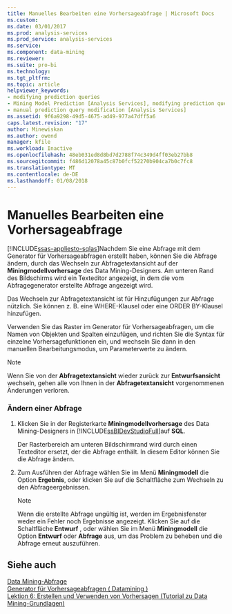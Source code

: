 ```yaml
---
title: Manuelles Bearbeiten eine Vorhersageabfrage | Microsoft Docs
ms.custom: 
ms.date: 03/01/2017
ms.prod: analysis-services
ms.prod_service: analysis-services
ms.service: 
ms.component: data-mining
ms.reviewer: 
ms.suite: pro-bi
ms.technology: 
ms.tgt_pltfrm: 
ms.topic: article
helpviewer_keywords:
- modifying prediction queries
- Mining Model Prediction [Analysis Services], modifying prediction queries
- manual prediction query modification [Analysis Services]
ms.assetid: 9f6a9298-49d5-4675-ad49-977a47dff5a6
caps.latest.revision: "17"
author: Minewiskan
ms.author: owend
manager: kfile
ms.workload: Inactive
ms.openlocfilehash: 48eb031ed8d8bd7d2788f74c349d4ff03eb27bb8
ms.sourcegitcommit: f486d12078a45c87b0fcf52270b904ca7b0c7fc8
ms.translationtype: MT
ms.contentlocale: de-DE
ms.lasthandoff: 01/08/2018
---
```

# <a name="manually-edit-a-prediction-query"></a>Manuelles Bearbeiten eine Vorhersageabfrage
[!INCLUDE[ssas-appliesto-sqlas](../../includes/ssas-appliesto-sqlas.md)]Nachdem Sie eine Abfrage mit dem Generator für Vorhersageabfragen erstellt haben, können Sie die Abfrage ändern, durch das Wechseln zur Abfragetextansicht auf der **Miningmodellvorhersage** des Data Mining-Designers. Am unteren Rand des Bildschirms wird ein Texteditor angezeigt, in dem die vom Abfragegenerator erstellte Abfrage angezeigt wird.  
  
 Das Wechseln zur Abfragetextansicht ist für Hinzufügungen zur Abfrage nützlich. Sie können z. B. eine WHERE-Klausel oder eine ORDER BY-Klausel hinzufügen.  
  
 Verwenden Sie das Raster im Generator für Vorhersageabfragen, um die Namen von Objekten und Spalten einzufügen, und richten Sie die Syntax für einzelne Vorhersagefunktionen ein, und wechseln Sie dann in den manuellen Bearbeitungsmodus, um Parameterwerte zu ändern.  
  
> [!NOTE]  
>  Wenn Sie von der **Abfragetextansicht** wieder zurück zur **Entwurfsansicht** wechseln, gehen alle von Ihnen in der **Abfragetextansicht** vorgenommenen Änderungen verloren.  
  
### <a name="modify-a-query"></a>Ändern einer Abfrage  
  
1.  Klicken Sie in der Registerkarte **Miningmodellvorhersage** des Data Mining-Designers in [!INCLUDE[ssBIDevStudioFull](../../includes/ssbidevstudiofull-md.md)]auf **SQL**.  
  
     Der Rasterbereich am unteren Bildschirmrand wird durch einen Texteditor ersetzt, der die Abfrage enthält. In diesem Editor können Sie die Abfrage ändern.  
  
2.  Zum Ausführen der Abfrage wählen Sie im Menü **Miningmodell** die Option **Ergebnis**, oder klicken Sie auf die Schaltfläche zum Wechseln zu den Abfrageergebnissen.  
  
    > [!NOTE]  
    >  Wenn die erstellte Abfrage ungültig ist, werden im Ergebnisfenster weder ein Fehler noch Ergebnisse angezeigt. Klicken Sie auf die Schaltfläche **Entwurf** , oder wählen Sie im Menü **Miningmodell** die Option **Entwurf** oder **Abfrage** aus, um das Problem zu beheben und die Abfrage erneut auszuführen.  
  
## <a name="see-also"></a>Siehe auch  
 [Data Mining-Abfrage](../../analysis-services/data-mining/data-mining-queries.md)   
 [Generator für Vorhersageabfragen &#40; Datamining &#41;](http://msdn.microsoft.com/library/12900d49-db88-48bb-a5f4-0a9a172bc126)   
 [Lektion 6: Erstellen und Verwenden von Vorhersagen &#40;Tutorial zu Data Mining-Grundlagen&#41;](http://msdn.microsoft.com/library/b213cb58-2c40-4c89-b08b-d3c36a4afad3)  
  
  
